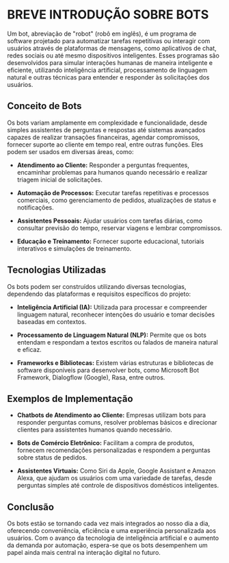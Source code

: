 # BREVE INTRODUÇÃO SOBRE BOTS
Um bot, abreviação de "robot" (robô em inglês), é um programa de software projetado para automatizar tarefas repetitivas ou interagir com usuários através de plataformas de mensagens, como aplicativos de chat, redes sociais ou até mesmo dispositivos inteligentes. Esses programas são desenvolvidos para simular interações humanas de maneira inteligente e eficiente, utilizando inteligência artificial, processamento de linguagem natural e outras técnicas para entender e responder às solicitações dos usuários.

## Conceito de Bots
Os bots variam amplamente em complexidade e funcionalidade, desde simples assistentes de perguntas e respostas até sistemas avançados capazes de realizar transações financeiras, agendar compromissos, fornecer suporte ao cliente em tempo real, entre outras funções. Eles podem ser usados em diversas áreas, como:

- **Atendimento ao Cliente:** Responder a perguntas frequentes, encaminhar problemas para humanos quando necessário e realizar triagem inicial de solicitações.

- **Automação de Processos:** Executar tarefas repetitivas e processos comerciais, como gerenciamento de pedidos, atualizações de status e notificações.

- **Assistentes Pessoais:** Ajudar usuários com tarefas diárias, como consultar previsão do tempo, reservar viagens e lembrar compromissos.

- **Educação e Treinamento:** Fornecer suporte educacional, tutoriais interativos e simulações de treinamento.

## Tecnologias Utilizadas
Os bots podem ser construídos utilizando diversas tecnologias, dependendo das plataformas e requisitos específicos do projeto:

- **Inteligência Artificial (IA):** Utilizada para processar e compreender linguagem natural, reconhecer intenções do usuário e tomar decisões baseadas em contextos.

- **Processamento de Linguagem Natural (NLP):** Permite que os bots entendam e respondam a textos escritos ou falados de maneira natural e eficaz.

- **Frameworks e Bibliotecas:** Existem várias estruturas e bibliotecas de software disponíveis para desenvolver bots, como Microsoft Bot Framework, Dialogflow (Google), Rasa, entre outros.

## Exemplos de Implementação
- **Chatbots de Atendimento ao Cliente:** Empresas utilizam bots para responder perguntas comuns, resolver problemas básicos e direcionar clientes para assistentes humanos quando necessário.

- **Bots de Comércio Eletrônico:** Facilitam a compra de produtos, fornecem recomendações personalizadas e respondem a perguntas sobre status de pedidos.

- **Assistentes Virtuais:** Como Siri da Apple, Google Assistant e Amazon Alexa, que ajudam os usuários com uma variedade de tarefas, desde perguntas simples até controle de dispositivos domésticos inteligentes.

## Conclusão
Os bots estão se tornando cada vez mais integrados ao nosso dia a dia, oferecendo conveniência, eficiência e uma experiência personalizada aos usuários. Com o avanço da tecnologia de inteligência artificial e o aumento da demanda por automação, espera-se que os bots desempenhem um papel ainda mais central na interação digital no futuro.